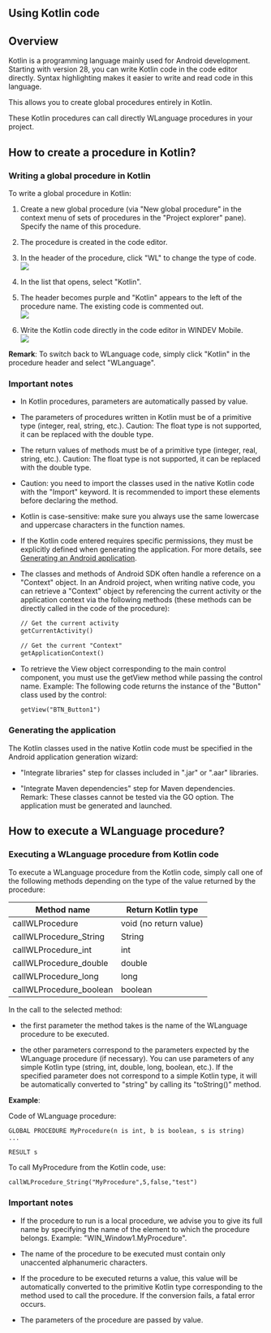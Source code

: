 
## Using Kotlin code
			

<a name="NOTE1"></a>
<a name="NOTE1_1"></a>


## Overview
<a name="overview_ELTTEXTE000192"></a>
Kotlin is a programming language mainly used for Android development.
Starting with version 28, you can write Kotlin code in the code editor directly.
Syntax highlighting makes it easier to write and read code in this language.

This allows you to create global procedures entirely in Kotlin.

These Kotlin procedures can call directly WLanguage procedures in your project.

<a name="NOTE2"></a>
<a name="NOTE2_1"></a>


## How to create a procedure in Kotlin?
<a name="how_create_procedure_kotlin_ELTTEXTE000216"></a>


### Writing a global procedure in Kotlin
<a name="writing_global_procedure_kotlin_ELTPARAGRAPHE000024"></a>

To write a global procedure in Kotlin: 

1. Create a new global procedure (via "New global procedure" in the context menu of sets of procedures in the "Project explorer" pane). Specify the name of this procedure.

2. The procedure is created in the code editor. 

3. In the header of the procedure, click "WL" to change the type of code. <br>![](https://doc.pcsoft.fr/en-US/images/image.awp?langid=3&name=saisir_code_kotlin%20-%20HC%20N%B0001.gif)


4. In the list that opens, select "Kotlin". 

5. The header becomes purple and "Kotlin" appears to the left of the procedure name. The existing code is commented out. <br>![](https://doc.pcsoft.fr/en-US/images/image.awp?langid=3&name=saisir_code_kotlin%20-%20HC%20N%B0002.gif)


6. Write the Kotlin code directly in the code editor in WINDEV Mobile.<br>![](https://doc.pcsoft.fr/en-US/images/image.awp?langid=3&name=saisir_code_kotlin%20-%20HC%20N%B0003.gif&type=thumb)





**Remark**: To switch back to WLanguage code, simply click "Kotlin" in the procedure header and select "WLanguage".
<a name="NOTE2_2"></a>


### Important notes
<a name="important_notes_ELTPARAGRAPHE000043"></a>

- In Kotlin procedures, parameters are automatically passed by value.

- The parameters of procedures written in Kotlin must be of a primitive type (integer, real, string, etc.). 
	Caution: The float type is not supported, it can be replaced with the double type.

- The return values of methods must be of a primitive type (integer, real, string, etc.). 
	Caution: The float type is not supported, it can be replaced with the double type.

- Caution: you need to import the classes used in the native Kotlin code with the "Import" keyword. It is recommended to import these elements before declaring the method. 

- Kotlin is case-sensitive: make sure you always use the same lowercase and uppercase characters in the function names.

- If the Kotlin code entered requires specific permissions, they must be explicitly defined when generating the application. For more details, see [Generating an Android application](../Editeurs/9000109.md).

- The classes and methods of Android SDK often handle a reference on a "Context" object. In an Android project, when writing native code, you can retrieve a "Context" object by referencing the current activity or the application context via the following methods (these methods can be directly called in the code of the procedure):
	
	```txt
	// Get the current activity
	getCurrentActivity()
	
	// Get the current "Context"
	getApplicationContext()
	```


- To retrieve the View object corresponding to the main control component, you must use the getView method while passing the control name.
	Example: The following code returns the instance of the "Button" class used by the control: 
	
	```txt
	getView("BTN_Button1")
	```




<a name="NOTE2_3"></a>


### Generating the application
<a name="generating_the_application_ELTPARAGRAPHE000070"></a>

The Kotlin classes used in the native Kotlin code must be specified in the Android application generation wizard: 

- "Integrate libraries" step for classes included in ".jar" or ".aar" libraries. 

- "Integrate Maven dependencies" step for Maven dependencies. 
	 Remark: These classes cannot be tested via the GO option. The application must be generated and launched. 




<a name="NOTE3"></a>
<a name="NOTE3_1"></a>




## How to execute a WLanguage procedure?
<a name="how_execute_wlanguage_procedure_ELTTEXTE000252"></a>


### Executing a WLanguage procedure from Kotlin code
<a name="executing_wlanguage_procedure_from_kotlin_code_ELTPARAGRAPHE000087"></a>

To execute a WLanguage procedure from the Kotlin code, simply call one of the following methods depending on the type of the value returned by the procedure:

| Method name | Return Kotlin type |
| --- | --- |
| callWLProcedure | void (no return value) |
| callWLProcedure_String | String |
| callWLProcedure_int | int |
| callWLProcedure_double | double |
| callWLProcedure_long | long |
| callWLProcedure_boolean | boolean |



In the call to the selected method: 

- the first parameter the method takes is the name of the WLanguage procedure to be executed. 

- the other parameters correspond to the parameters expected by the WLanguage procedure (if necessary). You can use parameters of any simple Kotlin type (string, int, double, long, boolean, etc.). If the specified parameter does not correspond to a simple Kotlin type, it will be automatically converted to "string" by calling its "toString()" method. 




**Example**: 

Code of WLanguage procedure: 


```wl
GLOBAL PROCEDURE MyProcedure(n is int, b is boolean, s is string)
... 

RESULT s
```


To call MyProcedure from the Kotlin code, use: 


```txt
callWLProcedure_String("MyProcedure",5,false,"test")
```

<a name="NOTE3_2"></a>


### Important notes
<a name="important_notes_ELTPARAGRAPHE000140"></a>

- If the procedure to run is a local procedure, we advise you to give its full name by specifying the name of the element to which the procedure belongs. Example: "WIN_Window1.MyProcedure". 

- The name of the procedure to be executed must contain only unaccented alphanumeric characters.

- If the procedure to be executed returns a value, this value will be automatically converted to the primitive Kotlin type corresponding to the method used to call the procedure. If the conversion fails, a fatal error occurs.

- The parameters of the procedure are passed by value.





